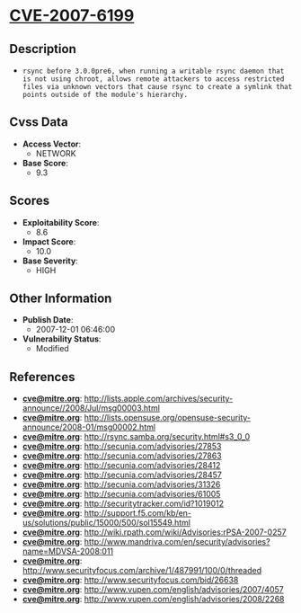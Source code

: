 
# [CVE-2007-6199](http://lists.apple.com/archives/security-announce//2008/Jul/msg00003.html)

## Description

- `rsync before 3.0.0pre6, when running a writable rsync daemon that is not using chroot, allows remote attackers to access restricted files via unknown vectors that cause rsync to create a symlink that points outside of the module's hierarchy.`

## Cvss Data

- **Access Vector**:
  - NETWORK
- **Base Score**:
  - 9.3

## Scores

- **Exploitability Score**:
  - 8.6
- **Impact Score**:
  - 10.0
- **Base Severity**:
  - HIGH

## Other Information

- **Publish Date**:
  - 2007-12-01 06:46:00
- **Vulnerability Status**:
  - Modified

## References

- **cve@mitre.org**: http://lists.apple.com/archives/security-announce//2008/Jul/msg00003.html
- **cve@mitre.org**: http://lists.opensuse.org/opensuse-security-announce/2008-01/msg00002.html
- **cve@mitre.org**: http://rsync.samba.org/security.html#s3_0_0
- **cve@mitre.org**: http://secunia.com/advisories/27853
- **cve@mitre.org**: http://secunia.com/advisories/27863
- **cve@mitre.org**: http://secunia.com/advisories/28412
- **cve@mitre.org**: http://secunia.com/advisories/28457
- **cve@mitre.org**: http://secunia.com/advisories/31326
- **cve@mitre.org**: http://secunia.com/advisories/61005
- **cve@mitre.org**: http://securitytracker.com/id?1019012
- **cve@mitre.org**: http://support.f5.com/kb/en-us/solutions/public/15000/500/sol15549.html
- **cve@mitre.org**: http://wiki.rpath.com/wiki/Advisories:rPSA-2007-0257
- **cve@mitre.org**: http://www.mandriva.com/en/security/advisories?name=MDVSA-2008:011
- **cve@mitre.org**: http://www.securityfocus.com/archive/1/487991/100/0/threaded
- **cve@mitre.org**: http://www.securityfocus.com/bid/26638
- **cve@mitre.org**: http://www.vupen.com/english/advisories/2007/4057
- **cve@mitre.org**: http://www.vupen.com/english/advisories/2008/2268
